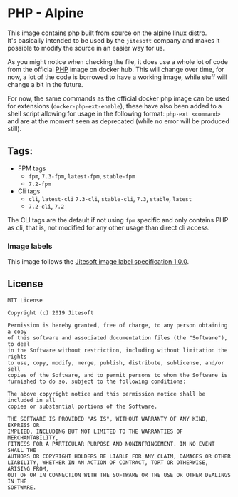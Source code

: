 # PHP - Alpine

This image contains php built from source on the alpine linux distro.  
It's basically intended to be used by the `jitesoft` company and makes it possible to modify the source in an easier way for us.  

As you might notice when checking the file, it does use a whole lot of code from the official [PHP](https://github.com/docker-library/php/) image
on docker hub. This will change over time, for now, a lot of the code is borrowed to have a working image, while stuff will change a bit in the
future.

For now, the same commands as the official docker php image can be used for extensions (`docker-php-ext-enable`), these have also been added to
a shell script allowing for usage in the following format: `php-ext <command>` and are at the moment seen as deprecated (while no error will be produced still).

## Tags:

* FPM tags
  * `fpm`, `7.3-fpm`, `latest-fpm`, `stable-fpm`
  * `7.2-fpm`
* Cli tags
  * `cli`, `latest-cli` `7.3-cli`, `stable-cli`, `7.3`, `stable`, `latest`
  * `7.2-cli`, `7.2`

The CLI tags are the default if not using `fpm` specific and only contains PHP as cli, that is, not modified for any other usage than direct cli access.  

### Image labels

This image follows the [Jitesoft image label specification 1.0.0](https://gitlab.com/snippets/1866155).


## License

```text
MIT License

Copyright (c) 2019 Jitesoft

Permission is hereby granted, free of charge, to any person obtaining a copy
of this software and associated documentation files (the "Software"), to deal
in the Software without restriction, including without limitation the rights
to use, copy, modify, merge, publish, distribute, sublicense, and/or sell
copies of the Software, and to permit persons to whom the Software is
furnished to do so, subject to the following conditions:

The above copyright notice and this permission notice shall be included in all
copies or substantial portions of the Software.

THE SOFTWARE IS PROVIDED "AS IS", WITHOUT WARRANTY OF ANY KIND, EXPRESS OR
IMPLIED, INCLUDING BUT NOT LIMITED TO THE WARRANTIES OF MERCHANTABILITY,
FITNESS FOR A PARTICULAR PURPOSE AND NONINFRINGEMENT. IN NO EVENT SHALL THE
AUTHORS OR COPYRIGHT HOLDERS BE LIABLE FOR ANY CLAIM, DAMAGES OR OTHER
LIABILITY, WHETHER IN AN ACTION OF CONTRACT, TORT OR OTHERWISE, ARISING FROM,
OUT OF OR IN CONNECTION WITH THE SOFTWARE OR THE USE OR OTHER DEALINGS IN THE
SOFTWARE.
```
